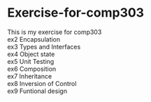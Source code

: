 # Exercise-for-comp303  
This is my exercise for comp303   
ex2 Encapsulation  
ex3 Types and Interfaces  
ex4 Object state  
ex5 Unit Testing  
ex6 Composition  
ex7 Inheritance  
ex8 Inversion of Control  
ex9 Funtional design 
